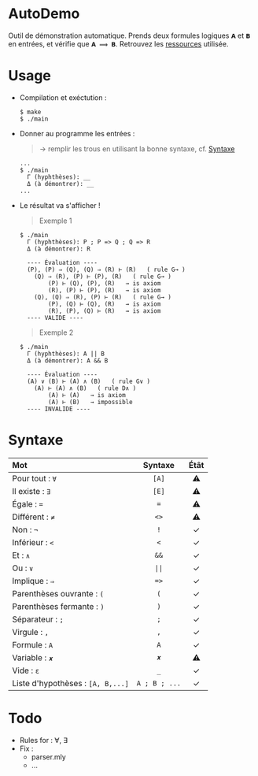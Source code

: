 # AutoDemo
 
Outil de démonstration automatique. Prends deux formules logiques `𝗔` et `𝗕` en entrées, et vérifie que `𝗔 ⟹ 𝗕`.
Retrouvez les [ressources](https://fr.wikipedia.org/wiki/Calcul_des_séquents) utilisée.

# Usage

+ Compilation et exéctution :
    ```
    $ make
    $ ./main
    ```
+ Donner au programme les entrées : 
  > → remplir les trous en utilisant la bonne syntaxe, cf. [Syntaxe](#Syntaxe)
    ```
    ...
    $ ./main
      Γ (hyphthèses): __
      Δ (à démontrer): __
    ...
    ```
+ Le résultat va s'afficher !
    > Exemple 1
    ```
    $ ./main
      Γ (hyphthèses): P ; P => Q ; Q => R
      Δ (à démontrer): R

      ---- Évaluation ----
      (P), (P) ⇒ (Q), (Q) ⇒ (R) ⊢ (R)   ( rule G→ )
        (Q) ⇒ (R), (P) ⊢ (P), (R)   ( rule G→ )
            (P) ⊢ (Q), (P), (R)   → is axiom
            (R), (P) ⊢ (P), (R)   → is axiom
        (Q), (Q) ⇒ (R), (P) ⊢ (R)   ( rule G→ )
            (P), (Q) ⊢ (Q), (R)   → is axiom
            (R), (P), (Q) ⊢ (R)   → is axiom
      ---- VALIDE ----
    ```
    > Exemple 2
    ```
    $ ./main
      Γ (hyphthèses): A || B
      Δ (à démontrer): A && B

      ---- Évaluation ----
      (A) ∨ (B) ⊢ (A) ∧ (B)   ( rule G∨ )
        (A) ⊢ (A) ∧ (B)   ( rule D∧ )
            (A) ⊢ (A)   → is axiom
            (A) ⊢ (B)   → impossible
      ---- INVALIDE ----
    ```

# Syntaxe

| Mot                               |    Syntaxe    |   Étât    |
| :-------------------------------- | :-----------: | :-------: |
| Pour tout : `∀`                   |     `[A]`     | :warning: |
| Il existe : `∃`                   |     `[E]`     | :warning: |
| Égale : `=`                       |      `=`      | :warning: |
| Différent : `≠`                   |     `<>`      | :warning: |
| Non : `¬`                         |      `!`      |     ✓     |
| Inférieur : `<`                   |      `<`      |     ✓     |
| Et : `∧`                          |     `&&`      |     ✓     |
| Ou : `∨`                          |    `\|\|`     |     ✓     |
| Implique : `⇒`                    |     `=>`      |     ✓     |
| Parenthèses ouvrante : `(`        |      `(`      |     ✓     |
| Parenthèses fermante : `)`        |      `)`      |     ✓     |
| Séparateur : `;`                  |      `;`      |     ✓     |
| Virgule : `,`                     |      `,`      |     ✓     |
| Formule : `A`                     |      `A`      |     ✓     |
| Variable : `𝒙`                    |      `𝒙`      | :warning: |
| Vide : `ε`                        |      `_`      |     ✓     |
| Liste d'hypothèses : `[A, B,...]` | `A ; B ; ...` |     ✓     |


# Todo

+ Rules for : ∀, ∃
+ Fix : 
  + parser.mly
  + ...
